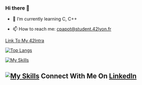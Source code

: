 ### Hi there 👋


- 🌱 I’m currently learning C, C++

- 📫 How to reach me: cpapot@student.42lyon.fr

[Link To My 42Intra](https://profile.intra.42.fr/users/cpapot)

[![Top Langs](https://github-readme-stats.vercel.app/api/top-langs/?username=Cpapot)](https://github.com/anuraghazra/github-readme-stats&theme=blue-green)

[![My Skills](https://skillicons.dev/icons?i=html,css,vscode,vim,py,c,cpp,arduino)](https://skillicons.dev)

## [![My Skills](https://skillicons.dev/icons?i=linkedin)](https://www.linkedin.com/in/corentin-papot-b30462264/) Connect With Me On [LinkedIn](https://www.linkedin.com/in/corentin-papot-b30462264/)
